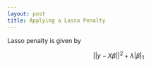 ```yaml
---
layout: post
title: Applying a Lasso Penalty
---
```


Lasso penalty is given by 

$$||y - X \beta||^2 + \lambda |\beta|_1$$